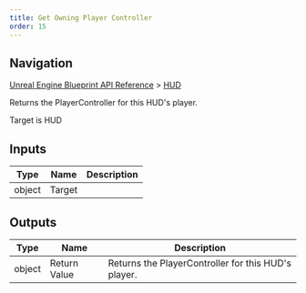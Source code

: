 ```yaml
---
title: Get Owning Player Controller
order: 15
---
```

## Navigation

[Unreal Engine Blueprint API Reference](https://dev.epicgames.com/documentation/en-us/unreal-engine/BlueprintAPI) > [HUD](https://dev.epicgames.com/documentation/en-us/unreal-engine/BlueprintAPI/HUD)

Returns the PlayerController for this HUD's player.

Target is HUD

## Inputs

| Type | Name | Description |
| --- | --- | --- |
| object | Target |  |

## Outputs

| Type | Name | Description |
| --- | --- | --- |
| object | Return Value | Returns the PlayerController for this HUD's player. |
